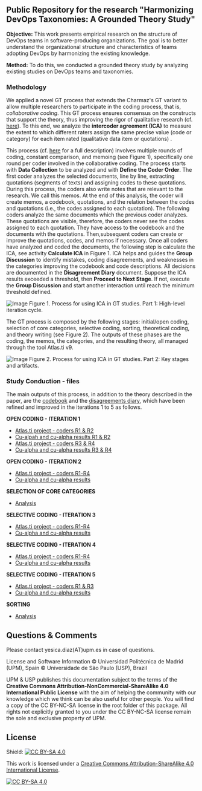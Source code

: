 ## Public Repository for the research "Harmonizing DevOps Taxonomies: A Grounded Theory Study"

**Objective:** This work presents empirical research on the structure of DevOps teams in software-producing organizations. The goal is to better understand the organizational structure and characteristics of teams adopting DevOps by harmonizing the existing knowledge. 

**Method:** To do this, we conducted a grounded theory study by analyzing existing studies on DevOps teams and taxonomies.

### Methodology 

We applied a novel GT process that extends the Charmaz's GT variant to allow multiple researchers to participate in the coding process, that is, _collaborative coding_. This GT process ensures consensus on the constructs that support the theory, thus improving the rigor of qualitative research (cf. [here](https://arxiv.org/pdf/2107.11449)). To this end, we analyze the **intercoder agreement (ICA)** to measure the extent to which different raters assign the same precise value (code or category) for each item rated (qualitative data item or quotations) .

This process (cf. [here](https://arxiv.org/pdf/2107.11449) for a full description) involves multiple rounds of coding, constant comparison, and memoing (see Figure 1), specifically one round per coder involved in the collaborative coding. The process starts with **Data Collection** to be analyzed and with **Define the Coder Order**. The first coder analyzes the selected documents, line by line, extracting quotations (segments of texts) and assigning codes to these quotations. During this process, the coders also write notes that are relevant to the research. We call this memos. At the end of this analysis, the coder will create memos, a codebook, quotations, and the relation between the codes and quotations (i.e., the codes assigned to each quotation). The following coders analyze the same documents which the previous coder analyzes. These quotations are visible, therefore, the coders never see the codes assigned to each quotation. They have access to the codebook and the documents with the quotations. Then,subsequent coders can create or improve the quotations, codes, and memos if necessary. Once all coders have analyzed and coded the documents, the following step is calculate the ICA, see activity **Calculate ICA** in Figure 1. ICA helps and guides the **Group Discussion** to identify mistakes, coding disagreements, and weaknesses in the categories improving the codebook and code descriptions. All decisions are documented in the **Disagreement Diary** document. Suppose the ICA results exceeded a threshold, then **Proceed to Next Stage**. If not, execute the **Group Discussion** and start another interaction until reach the minimum threshold defined.

![Image](https://github.com/jdiazfernandez/devops_taxonomies.github.io/blob/main/images/coding_process.png)
Figure 1. Process for using ICA in GT studies. Part 1: High-level iteration cycle.

The GT process is composed by the following stages: initial/open coding, selection of core categories, selective coding, sorting, theoretical coding, and theory writing (see Figure 2). The outputs of these phases are the coding, the memos, the categories, and the resulting theory, all managed through the tool Atlas.ti v9.

![Image](https://github.com/jdiazfernandez/devops_taxonomies.github.io/blob/main/images/methodology.png)
Figure 2. Process for using ICA in GT studies. Part 2: Key stages and artifacts.

### Study Conduction - files

The main outputs of this process, in addition to the theory described in the paper, are the [codebook](https://github.com/jdiazfernandez/devops_taxonomies.github.io/blob/main/CODEBOOK.md) and the [disagreements diary](https://github.com/jdiazfernandez/devops_taxonomies.github.io/blob/main/disagreements%20diary.pdf), which have been refined and improved in the iterations 1 to 5 as follows.

**OPEN CODING - ITERATION 1**
 
- [Atlas.ti project - coders R1 & R2](https://github.com/jdiazfernandez/devops_taxonomies.github.io/blob/main/01_OPEN%20CODING%20-%20ITERATION%201/UnifiedDevOps%20OpenCoding%20ITE1%20ICA%20(jd%20%2B%20ia).atlproj9)
- [Cu-alpah and cu-alpha results R1 & R2](https://github.com/jdiazfernandez/devops_taxonomies.github.io/blob/main/01_OPEN%20CODING%20-%20ITERATION%201/UnifiedDevOps%20OpenCoding%20ITE1%20ICA%20(jd%20%2B%20ia)%20-%20cu%20alpha.pdf)
- [Atlas.ti project - coders R3 & R4](https://github.com/jdiazfernandez/devops_taxonomies.github.io/blob/main/01_OPEN%20CODING%20-%20ITERATION%201/UnifiedDevOps%20OpenCoding%20ITE1%20ICA%20(cr2%20%2B%20jp2).atlproj9)
- [Cu-alpha and cu-alpha results R3 & R4](https://github.com/jdiazfernandez/devops_taxonomies.github.io/blob/main/01_OPEN%20CODING%20-%20ITERATION%201/UnifiedDevOps%20OpenCoding%20ITE1%20ICA%20(cr%20%2B%20jp)%20-%20cu%20alpha.pdf)

**OPEN CODING - ITERATION 2**
- [Atlas.ti project - coders R1-R4](https://github.com/jdiazfernandez/devops_taxonomies.github.io/blob/main/02_OPEN%20CODING%20-%20ITERATION%202/UnifiedDevOps%20OpenCoding%20ITE2%20ICA%20(jd%20%2B%20iq%20%2B%20cr%20%2B%20jp).atlproj9)
- [Cu-alpha and cu-alpha results](https://github.com/jdiazfernandez/devops_taxonomies.github.io/blob/main/02_OPEN%20CODING%20-%20ITERATION%202/UnifiedDevOps%20OpenCoding%20ITE2%20ICA%20(jd%20%2B%20ia%20%2B%20cr%20%2B%20jp)%20-%20cu%20alpha.pdf)

**SELECTION OF CORE CATEGORIES**
- [Analysis](https://github.com/jdiazfernandez/devops_taxonomies.github.io/blob/main/03_SELECTION%20OF%20CORE%20CATEGORIES/selection%20of%20core%20categories.docx)

**SELECTIVE CODING - ITERATION 3**
- [Atlas.ti project - coders R1-R4]()
- [Cu-alpha and cu-alpha results](https://github.com/jdiazfernandez/devops_taxonomies.github.io/blob/main/04_SELECTIVE%20CODING%20-%20ITERATION%203/UnifiedDevOps%20Selective%20Coding%20ITE3%20ICA%20(jp%20%2B%20jd%20D5%20D6)%20-%20cu%20alpha.pdf)

**SELECTIVE CODING - ITERATION 4**
- [Atlas.ti project - coders R1-R4](https://github.com/jdiazfernandez/devops_taxonomies.github.io/blob/main/05_SELECTIVE%20CODING%20-%20ITERATION%204/UnifiedDevOps%20Selective%20Coding%20ITE4%20ICA.atlproj9)
- [Cu-alpha and cu-alpha results](https://github.com/jdiazfernandez/devops_taxonomies.github.io/blob/main/05_SELECTIVE%20CODING%20-%20ITERATION%204/UnifiedDevOps%20Selective%20Coding%20ITE4%20ICA%20(jd%20%2B%20ia%20%2B%20cr%20%2B%20jp)%20-%20cu%20alpha.pdf)

**SELECTIVE CODING - ITERATION 5**
- [Atlas.ti project - coders R1 & R3](https://github.com/jdiazfernandez/devops_taxonomies.github.io/blob/main/06_SELECTIVE%20CODING%20-%20ITERATION%205/UnifiedDevOps%20Selective%20Coding%20ITE5%20ICA.atlproj9)
- [Cu-alpha and cu-alpha results](https://github.com/jdiazfernandez/devops_taxonomies.github.io/blob/main/06_SELECTIVE%20CODING%20-%20ITERATION%205/UnifiedDevOps%20Selective%20Coding%20ITE5%20ICA%20(jd%20%2B%20jp)%20-%20cu%20alpha.pdf)

**SORTING**
- [Analysis](https://github.com/jdiazfernandez/devops_taxonomies.github.io/blob/main/07_SORTING/sorting.docx)

## Questions & Comments

Please contact yesica.diaz(AT)upm.es in case of questions.

License and Software Information
© Universidad Politécnica de Madrid (UPM), Spain
© Universidade de São Paulo (USP), Brazil

UPM & USP publishes this documentation subject to the terms of the **Creative Commons Attribution-NonCommercial-ShareAlike 4.0 International Public License** with the aim of helping the community with our knowledge which we think can be also useful for other people. You will find a copy of the CC BY-NC-SA license in the root folder of this package. All rights not explicitly granted to you under the CC BY-NC-SA license remain the sole and exclusive property of UPM.

## License

Shield: [![CC BY-SA 4.0][cc-by-sa-shield]][cc-by-sa]

This work is licensed under a [Creative Commons Attribution-ShareAlike 4.0
International License][cc-by-sa].

[![CC BY-SA 4.0][cc-by-sa-image]][cc-by-sa]

[cc-by-sa]: http://creativecommons.org/licenses/by-sa/4.0/
[cc-by-sa-image]: https://licensebuttons.net/l/by-sa/4.0/88x31.png
[cc-by-sa-shield]: https://img.shields.io/badge/License-CC%20BY--SA%204.0-lightgrey.svg
